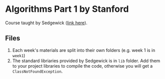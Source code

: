 # Algorithms Part 1 by Stanford

Course taught by Sedgewick ([link here](https://www.coursera.org/specializations/algorithms)).

## Files

1. Each week's materials are split into their own folders (e.g. week 1 is in `week1`)
2. The standard libriaries provided by Sedgewick is in `lib` folder. Add them to your project libraries to compile the code, otherwise you will get a `ClassNotFoundException`.

